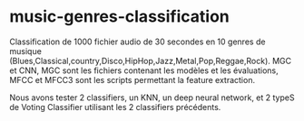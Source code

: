 # music-genres-classification
Classification de 1000 fichier audio de 30 secondes en 10 genres de musique (Blues,Classical,country,Disco,HipHop,Jazz,Metal,Pop,Reggae,Rock).
MGC et CNN, MGC sont les fichiers contenant les modèles et les évaluations, MFCC et MFCC3 sont les scripts permettant la feature extraction.

Nous avons tester 2 classifiers, un KNN, un deep neural network, et 2 typeS de Voting Classifier utilisant les 2 classifiers précédents.

